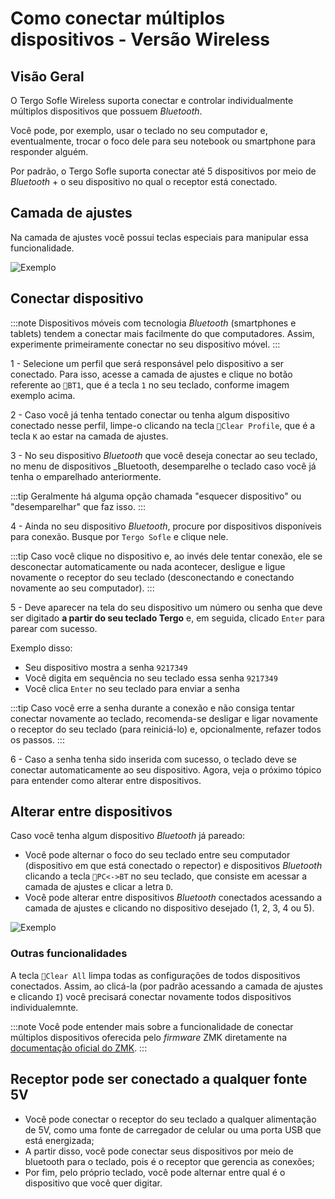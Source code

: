 # Como conectar múltiplos dispositivos - Versão Wireless

## Visão Geral

O Tergo Sofle Wireless suporta conectar e controlar individualmente múltiplos dispositivos que possuem _Bluetooth_.

Você pode, por exemplo, usar o teclado no seu computador e, eventualmente, trocar o foco dele para seu notebook ou smartphone para responder alguém.

Por padrão, o Tergo Sofle suporta conectar até 5 dispositivos por meio de _Bluetooth_ + o seu dispositivo no qual o receptor está conectado.

## Camada de ajustes

Na camada de ajustes você possui teclas especiais para manipular essa funcionalidade.

<img src="/Tergo-Sofle-Documentation/img/camada-ajustes-wireless.svg" alt="Exemplo"  />

## Conectar dispositivo

:::note
Dispositivos móveis com tecnologia _Bluetooth_ (smartphones e tablets) tendem a conectar mais facilmente do que computadores. Assim, experimente primeiramente conectar no seu dispositivo móvel.
:::

1 - Selecione um perfil que será responsável pelo dispositivo a ser conectado. Para isso, acesse a camada de ajustes e clique no botão referente ao `🛜BT1`, que é a tecla `1` no seu teclado, conforme imagem exemplo acima.

2 - Caso você já tenha tentado conectar ou tenha algum dispositivo conectado nesse perfil, limpe-o clicando na tecla `🛜Clear Profile`, que é a tecla `K` ao estar na camada de ajustes.

3 - No seu dispositivo _Bluetooth_ que você deseja conectar ao seu teclado, no menu de dispositivos _Bluetooth, desemparelhe o teclado caso você já tenha o emparelhado anteriormente.

:::tip
Geralmente há alguma opção chamada "esquecer dispositivo" ou "desemparelhar" que faz isso.
:::

4 - Ainda no seu dispositivo _Bluetooth_, procure por dispositivos disponíveis para conexão. Busque por `Tergo Sofle` e clique nele.

:::tip
Caso você clique no dispositivo e, ao invés dele tentar conexão, ele se desconectar automaticamente ou nada acontecer, desligue e ligue novamente o receptor do seu teclado (desconectando e conectando novamente ao seu computador).
:::

5 - Deve aparecer na tela do seu dispositivo um número ou senha que deve ser digitado **a partir do seu teclado Tergo** e, em seguida, clicado `Enter` para parear com sucesso.

Exemplo disso:
- Seu dispositivo mostra a senha `9217349`
- Você digita em sequência no seu teclado essa senha `9217349`
- Você clica `Enter` no seu teclado para enviar a senha

:::tip
Caso você erre a senha durante a conexão e não consiga tentar conectar novamente ao teclado, recomenda-se desligar e ligar novamente o receptor do seu teclado (para reiniciá-lo) e, opcionalmente, refazer todos os passos.
:::

6 - Caso a senha tenha sido inserida com sucesso, o teclado deve se conectar automaticamente ao seu dispositivo. Agora, veja o próximo tópico para entender como alterar entre dispositivos.

## Alterar entre dispositivos

Caso você tenha algum dispositivo _Bluetooth_ já pareado:
- Você pode alternar o foco do seu teclado entre seu computador (dispositivo em que está conectado o repector) e dispositivos _Bluetooth_ clicando a tecla `🛜PC<->BT` no seu teclado, que consiste em acessar a camada de ajustes e clicar a letra `D`.
- Você pode alterar entre dispositivos _Bluetooth_ conectados acessando a camada de ajustes e clicando no dispositivo desejado (1, 2, 3, 4 ou 5).

<img src="/Tergo-Sofle-Documentation/img/camada-ajustes-wireless.svg" alt="Exemplo"  />

### Outras funcionalidades

A tecla `🛜Clear All` limpa todas as configurações de todos dispositivos conectados. Assim, ao clicá-la (por padrão acessando a camada de ajustes e clicando `I`) você precisará conectar novamente todos dispositivos individualemnte.

:::note
Você pode entender mais sobre a funcionalidade de conectar múltiplos dispositivos oferecida pelo _firmware_ ZMK diretamente na [documentação oficial do ZMK](https://zmk.dev/docs/keymaps/behaviors/bluetooth#bluetooth-pairing-and-profiles).
:::

## Receptor pode ser conectado a qualquer fonte 5V

- Você pode conectar o receptor do seu teclado a qualquer alimentação de 5V, como uma fonte de carregador de celular ou uma porta USB que está energizada;
- A partir disso, você pode conectar seus dispositivos por meio de bluetooth para o teclado, pois é o receptor que gerencia as conexões;
- Por fim, pelo próprio teclado, você pode alternar entre qual é o dispositivo que você quer digitar.
